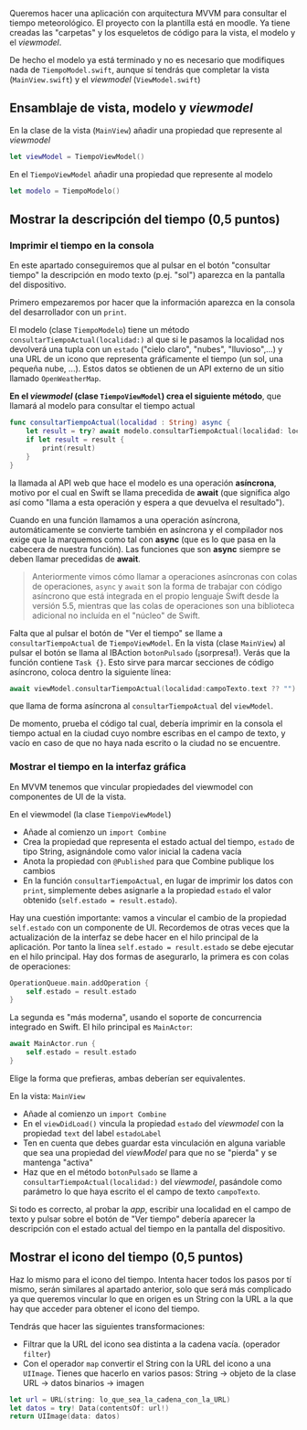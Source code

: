 

Queremos hacer una aplicación con arquitectura MVVM para consultar el tiempo meteorológico. El proyecto con la plantilla está en moodle. Ya tiene creadas las "carpetas" y los esqueletos de código para la vista, el modelo y el *viewmodel*. 

De hecho el modelo ya está terminado y no es necesario que modifiques nada de `TiempoModel.swift`, aunque sí tendrás que completar la vista (`MainView.swift`) y el *viewmodel* (`ViewModel.swift`)


## Ensamblaje de vista, modelo y *viewmodel*

En la clase de la vista (`MainView`) añadir una propiedad que represente al *viewmodel*

```swift
let viewModel = TiempoViewModel()
```

En el `TiempoViewModel` añadir una propiedad que represente al modelo

```swift
let modelo = TiempoModelo()
```

## Mostrar la descripción del tiempo (0,5 puntos)

### Imprimir el tiempo en la consola

En este apartado conseguiremos que al pulsar en el botón "consultar tiempo" la descripción en modo texto (p.ej. "sol") aparezca en la pantalla del dispositivo.

Primero empezaremos por hacer que la información aparezca en la consola del desarrollador con un `print`.

El modelo (clase `TiempoModelo`) tiene un método `consultarTiempoActual(localidad:)` al que si le pasamos la localidad nos devolverá una tupla con un `estado` ("cielo claro", "nubes", "lluvioso",...) y una URL de un icono que representa gráficamente el tiempo (un sol, una pequeña nube, ...). Estos datos se obtienen de un API externo de un sitio llamado `OpenWeatherMap`.

**En el *viewmodel* (clase `TiempoViewModel`) crea el siguiente método**, que llamará al modelo para consultar el tiempo actual

```swift
func consultarTiempoActual(localidad : String) async {
    let result = try? await modelo.consultarTiempoActual(localidad: localidad)
    if let result = result {
        print(result)
    }
}
```

la llamada al API web que hace el modelo es una operación **asíncrona**, motivo por el cual en Swift se llama precedida de **await** (que significa algo así como "llama a esta operación y espera a que devuelva el resultado"). 

Cuando en una función llamamos a una operación asíncrona, automáticamente se convierte también en asíncrona y el compilador nos exige que la marquemos como tal con **async** (que es lo que pasa en la cabecera de nuestra función). Las funciones que son **async** siempre se deben llamar precedidas de **await**.

> Anteriormente vimos cómo llamar a operaciones asíncronas con colas de operaciones, `async` y `await` son la forma de trabajar con código asíncrono que está integrada en el propio lenguaje Swift desde la versión 5.5, mientras que las colas de operaciones son una biblioteca adicional no incluída en el "núcleo" de Swift.

Falta que al pulsar el botón de "Ver el tiempo" se llame a `consultarTiempoActual` de `TiempoViewModel`. En la vista (clase `MainView`) al pulsar el botón se llama al IBAction `botonPulsado` (¡sorpresa!). Verás que la función contiene `Task {}`. Esto sirve para marcar secciones de código asíncrono, coloca dentro la siguiente línea:

```swift
await viewModel.consultarTiempoActual(localidad:campoTexto.text ?? "")
```

que llama de forma asíncrona al `consultarTiempoActual` del `viewModel`.

De momento, prueba el código tal cual, debería imprimir en la consola el tiempo actual en la ciudad cuyo nombre escribas en el campo de texto, y vacío en caso de que no haya nada escrito o la ciudad no se encuentre.


### Mostrar el tiempo en la interfaz gráfica


En MVVM tenemos que vincular propiedades del viewmodel con componentes de UI de la vista.

En el viewmodel (la clase `TiempoViewModel`)

- Añade al comienzo un `import Combine`
- Crea la propiedad que representa el estado actual del tiempo, `estado` de tipo String, asignándole como valor inicial la cadena vacía
- Anota la propiedad con `@Published` para que Combine publique los cambios
- En la función `consultarTiempoActual`, en lugar de imprimir los datos con `print`, simplemente debes asignarle a la propiedad `estado` el valor obtenido (`self.estado = result.estado`).

Hay una cuestión importante:  vamos a vincular el cambio de la propiedad `self.estado` con un componente de UI. Recordemos de otras veces que la actualización de la interfaz se debe hacer en el hilo principal de la aplicación. Por tanto la línea `self.estado = result.estado` se debe ejecutar en el hilo principal. Hay dos formas de asegurarlo, la primera es con colas de operaciones:

```swift
OperationQueue.main.addOperation {
    self.estado = result.estado
}
```

La segunda es "más moderna", usando el soporte de concurrencia integrado en Swift. El hilo principal es `MainActor`:

```swift
await MainActor.run {
    self.estado = result.estado
}
```

Elige la forma que prefieras, ambas deberían ser equivalentes.

En la vista: `MainView`

- Añade al comienzo un `import Combine`
- En el `viewDidLoad()` vincula la propiedad `estado` del *viewmodel* con la propiedad `text` del label `estadoLabel`
- Ten en cuenta que debes guardar esta vinculación en alguna variable que sea una propiedad del *viewModel* para que no se "pierda" y se mantenga "activa"
- Haz que en el método `botonPulsado` se llame a `consultarTiempoActual(localidad:)` del *viewmodel*, pasándole como parámetro lo que haya escrito el el campo de texto `campoTexto`.

Si todo es correcto, al probar la *app*, escribir una localidad en el campo de texto y pulsar sobre el botón de "Ver tiempo" debería aparecer la descripción con el estado actual del tiempo en la pantalla del dispositivo.

## Mostrar el icono del tiempo (0,5 puntos)

Haz lo mismo para el icono del tiempo. Intenta hacer todos los pasos por tí mismo, serán similares al apartado anterior, solo que será más complicado ya que queremos vincular lo que en origen es un String con la URL a la que hay que acceder para obtener el icono del tiempo. 

Tendrás que hacer las siguientes transformaciones:

- Filtrar que la URL del icono sea distinta a la cadena vacía. (operador `filter`)
- Con el operador `map` convertir el String con la URL del icono a una `UIImage`. Tienes que hacerlo en varios pasos: String -> objeto de la clase URL -> datos binarios -> imagen

```swift
let url = URL(string: lo_que_sea_la_cadena_con_la_URL)
let datos = try! Data(contentsOf: url!)
return UIImage(data: datos)
```



